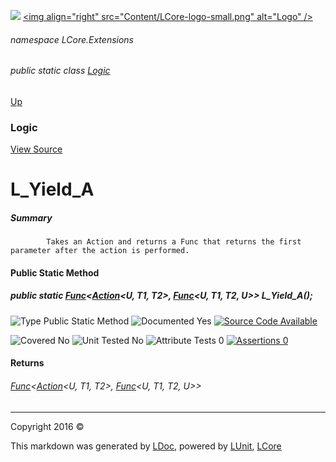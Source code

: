 ![](Content/LCore-banner-small.png "")
[&lt;img align=&quot;right&quot; src=&quot;Content/LCore-logo-small.png&quot; alt=&quot;Logo&quot; /&gt;](../README.md)

###### namespace LCore.Extensions

###### public static class [Logic](docs/Logic.md)
[Up](docs/Logic.md)

### Logic
[View Source](Extensions/Methods/L.cs)

# L_Yield_A

##### Summary

            Takes an Action and returns a Func that returns the first parameter after the action is performed.
            

#### Public Static Method

##### public static <a href="https://msdn.microsoft.com/en-us/library/bb549151.aspx" alt="" target="_blank">Func</a>&lt;<a href="https://msdn.microsoft.com/en-us/library/bb549392.aspx" alt="" target="_blank">Action</a>&lt;U, T1, T2&gt;, <a href="https://msdn.microsoft.com/en-us/library/bb549430.aspx" alt="" target="_blank">Func</a>&lt;U, T1, T2, U&gt;&gt; L_Yield_A();

![Type Public Static Method](http://b.repl.ca/v1/Type-Public%20Static%20Method-blue.png "")     ![Documented Yes](http://b.repl.ca/v1/Documented-Yes-brightgreen.png "") [![Source Code Available](http://b.repl.ca/v1/Source%20Code-Available-brightgreen.png "")](Extensions/Methods/L.cs#L)

![Covered No](http://b.repl.ca/v1/Covered-No-red.png "") ![Unit Tested No](http://b.repl.ca/v1/Unit%20Tested-No-lightgrey.png "") ![Attribute Tests 0](http://b.repl.ca/v1/Attribute%20Tests-0-lightgrey.png "") [![Assertions 0](http://b.repl.ca/v1/Assertions-0-lightgrey.png "")](Extensions/Methods/L.cs)

#### Returns

###### <a href="https://msdn.microsoft.com/en-us/library/bb549151.aspx" alt="" target="_blank">Func</a>&lt;<a href="https://msdn.microsoft.com/en-us/library/bb549392.aspx" alt="" target="_blank">Action</a>&lt;U, T1, T2&gt;, <a href="https://msdn.microsoft.com/en-us/library/bb549430.aspx" alt="" target="_blank">Func</a>&lt;U, T1, T2, U&gt;&gt;




---

Copyright 2016 &copy; [](../README.md) [](../TableOfContents.md)

This markdown was generated by [LDoc](https://github.com/CodeSingularity/LDoc), powered by [LUnit](https://github.com/CodeSingularity/LUnit), [LCore](https://github.com/CodeSingularity/LCore)
